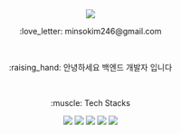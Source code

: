 <div align="center">
  <img src="https://capsule-render.vercel.app/api?type=waving&color=gradient&height=250&section=header&text=Welcome&fontSize=90&desc=My%Github&descAlign=70&descAlignY=70&descSize=20"/>
</div>

<!-- <a href=""><img src="https://img.shields.io/badge/Blog-blog?style=flat&logo=blog&logoColor=white&color=grey"/></a> <br/> -->
<p align="center">:love_letter: minsokim246@gmail.com</p> <br/>
<p align="center">:raising_hand: 안녕하세요 백엔드 개발자 입니다</p> <br/>
<div align="center">
  <p>:muscle: Tech Stacks</p>
  <img src="https://img.shields.io/badge/Java-JAVA?style=flat&logo=java&logoColor=white&color=orange"/>
  <img src="https://img.shields.io/badge/Spring-Spring??style=flat&logo=Spring&logoColor=white&color=#6DB33F"/>
  <img src="https://img.shields.io/badge/Springboot-springboot?style=flat&logo=springboot&logoColor=white&color=#6DB33F"/>
  <img src="https://img.shields.io/badge/Mysql-mysql?style=flat&logo=mysql&logoColor=white&color=blue"/>
  <img src="https://img.shields.io/badge/Amazonaws-amazonaws?style=flat&logo=amazonaws&logoColor=white&color=darkgrey"/>
</div>
